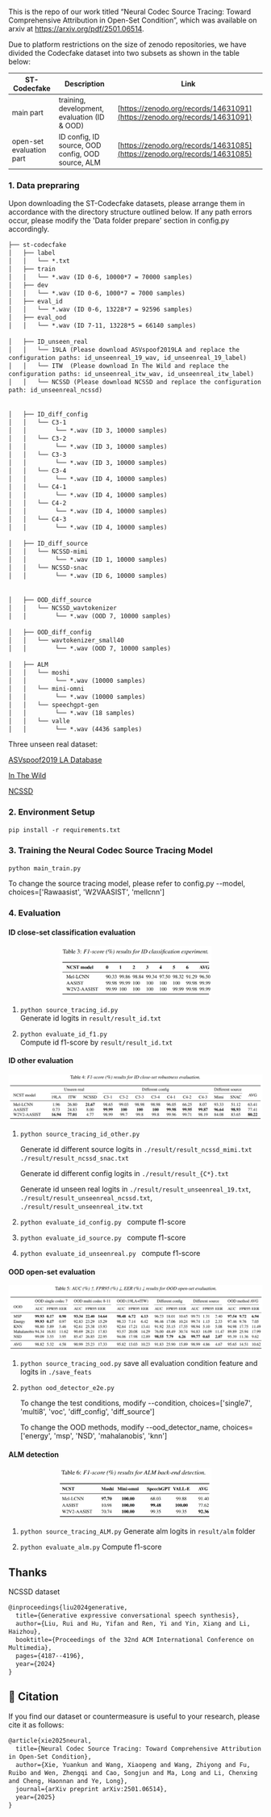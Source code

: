 This is the repo of our work titled “Neural Codec Source Tracing: Toward Comprehensive Attribution in Open-Set Condition”, which was available on arxiv at https://arxiv.org/pdf/2501.06514.

Due to platform restrictions on the size of zenodo repositories, we have divided the Codecfake dataset into two subsets as shown in the table below:

| ST-Codecfake            | Description                                      | Link                                                                 |
|-------------------------|--------------------------------------------------|----------------------------------------------------------------------|
| main part               | training, development, evaluation (ID & OOD)     | [https://zenodo.org/records/14631091](https://zenodo.org/records/14631091) |
| open-set evaluation part| ID config, ID source, OOD config, OOD source, ALM| [https://zenodo.org/records/14631085](https://zenodo.org/records/14631085) |



### 1. Data prepraring

Upon downloading the ST-Codecfake datasets, please arrange them in accordance with the directory structure outlined below. If any path errors occur, please modify the 'Data folder prepare' section in config.py accordingly.

```
├── st-codecfake
│   ├── label
│   │   └── *.txt
│   ├── train
│   │   └── *.wav (ID 0-6, 10000*7 = 70000 samples)
│   ├── dev
│   │   └── *.wav (ID 0-6, 1000*7 = 7000 samples)
│   ├── eval_id
│   │   └── *.wav (ID 0-6, 13228*7 = 92596 samples)
│   ├── eval_ood
│   │   └── *.wav (ID 7-11, 13228*5 = 66140 samples)

│   ├── ID_unseen_real
│   │   └── 19LA (Please download ASVspoof2019LA and replace the configuration paths: id_unseenreal_19_wav, id_unseenreal_19_label)
│   │   └── ITW  (Please download In The Wild and replace the configuration paths: id_unseenreal_itw_wav, id_unseenreal_itw_label)
│   │   └── NCSSD (Please download NCSSD and replace the configuration path: id_unseenreal_ncssd)


│   ├── ID_diff_config
│   │   └── C3-1
│   │        └── *.wav (ID 3, 10000 samples)
│   │   └── C3-2
│   │        └── *.wav (ID 3, 10000 samples)
│   │   └── C3-3
│   │        └── *.wav (ID 3, 10000 samples)
│   │   └── C3-4
│   │        └── *.wav (ID 4, 10000 samples)
│   │   └── C4-1
│   │        └── *.wav (ID 4, 10000 samples)
│   │   └── C4-2
│   │        └── *.wav (ID 4, 10000 samples)
│   │   └── C4-3 
│   │        └── *.wav (ID 4, 10000 samples)

│   ├── ID_diff_source
│   │   └── NCSSD-mimi
│   │        └── *.wav (ID 1, 10000 samples)
│   │   └── NCSSD-snac
│   │        └── *.wav (ID 6, 10000 samples)


│   ├── OOD_diff_source
│   │   └── NCSSD_wavtokenizer
│   │        └── *.wav (OOD 7, 10000 samples)

│   ├── OOD_diff_config
│   │   └── wavtokenizer_small40
│   │        └── *.wav (OOD 7, 10000 samples)

│   ├── ALM
│   │   └── moshi
│   │        └── *.wav (10000 samples)
│   │   └── mini-omni
│   │        └── *.wav (10000 samples)
│   │   └── speechgpt-gen
│   │        └── *.wav (18 samples)
│   │   └── valle
│   │        └── *.wav (4436 samples)

```
Three unseen real dataset:

[ASVspoof2019 LA Database](https://datashare.ed.ac.uk/handle/10283/3336)

[In The Wild](https://deepfake-demo.aisec.fraunhofer.de/in_the_wild)

[NCSSD](https://huggingface.co/datasets/walkerhyf/NCSSD)

### 2. Environment Setup

`pip install -r requirements.txt`

### 3. Training the Neural Codec Source Tracing Model

`python main_train.py `

To change the source tracing model, please refer to config.py --model, choices=['Rawaasist', 'W2VAASIST', 'mellcnn']

### 4. Evaluation

#### ID close-set classification evaluation
<p align="center">
  <img src="figure/ID_f1.png" width="300" height="100">
</p>

1. `python source_tracing_id.py `  
Generate id logits in `result/result_id.txt`

2. `python evaluate_id_f1.py `  
Compute id f1-score by `result/result_id.txt`



#### ID other evaluation
<p align="center">
  <img src="figure/id_other.png">
</p>


1. `python source_tracing_id_other.py `

    Generate id different source logits in `./result/result_ncssd_mimi.txt` `./result/result_ncssd_snac.txt` 

    Generate id different config logits in `./result/result_{C*}.txt`

    Generate id unseen real logits in   `./result/result_unseenreal_19.txt`,
        `./result/result_unseenreal_ncssd.txt`,
        `./result/result_unseenreal_itw.txt`


2. `python evaluate_id_config.py ` compute f1-score

3. `python evaluate_id_source.py ` compute f1-score

4. `python evaluate_id_unseenreal.py ` compute f1-score

#### OOD open-set evaluation
<p align="center">
  <img src="figure/ood.png">
</p>

1. `python source_tracing_ood.py` save all evaluation condition feature and logits in `./save_feats`

2. `python ood_detector_e2e.py` 

    To change the test conditions, modify --condition, choices=['single7', 'multi8', 'voc', 'diff_config', 'diff_source']

    To change the OOD methods, modify --ood_detector_name, choices=['energy', 'msp', 'NSD',  'mahalanobis',  'knn']



#### ALM detection 

<p align="center">
  <img src="figure/alm.png" width="300" height="100">
</p>

1. `python source_tracing_ALM.py` Generate alm logits in `result/alm` folder

2. `python evaluate_alm.py`  Compute f1-score 


##  Thanks
NCSSD dataset
```
@inproceedings{liu2024generative,
  title={Generative expressive conversational speech synthesis},
  author={Liu, Rui and Hu, Yifan and Ren, Yi and Yin, Xiang and Li, Haizhou},
  booktitle={Proceedings of the 32nd ACM International Conference on Multimedia},
  pages={4187--4196},
  year={2024}
}
```



## 📝 Citation

If you find our dataset or countermeasure is useful to your research, please cite it as follows:

```
@article{xie2025neural,
  title={Neural Codec Source Tracing: Toward Comprehensive Attribution in Open-Set Condition},
  author={Xie, Yuankun and Wang, Xiaopeng and Wang, Zhiyong and Fu, Ruibo and Wen, Zhengqi and Cao, Songjun and Ma, Long and Li, Chenxing and Cheng, Haonnan and Ye, Long},
  journal={arXiv preprint arXiv:2501.06514},
  year={2025}
}
```
